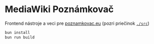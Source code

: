 # MediaWiki Poznámkovač

Frontend nástroje a veci pre [poznamkovac.eu](https://poznamkovac.eu) (pozri priečinok [`./src`](./src))

```bash
bun install
bun run build
```
